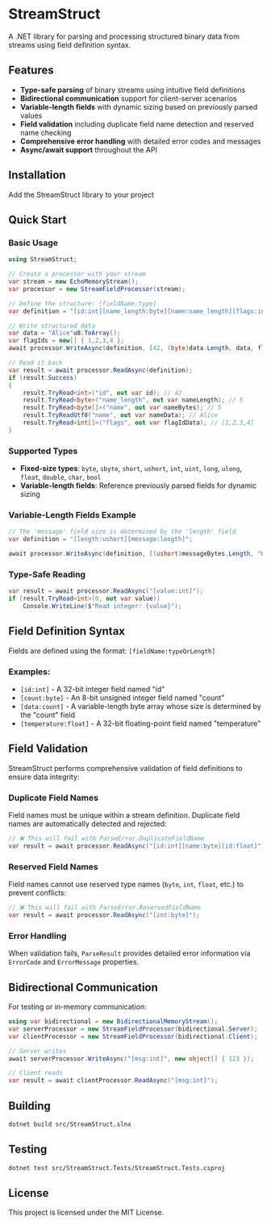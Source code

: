 # StreamStruct

A .NET library for parsing and processing structured binary data from streams using field definition syntax.

## Features

- **Type-safe parsing** of binary streams using intuitive field definitions
- **Bidirectional communication** support for client-server scenarios
- **Variable-length fields** with dynamic sizing based on previously parsed values
- **Field validation** including duplicate field name detection and reserved name checking
- **Comprehensive error handling** with detailed error codes and messages
- **Async/await support** throughout the API

## Installation

Add the StreamStruct library to your project

## Quick Start

### Basic Usage

```csharp
using StreamStruct;

// Create a processor with your stream
var stream = new EchoMemoryStream();
var processor = new StreamFieldProcessor(stream);

// Define the structure: [fieldName:type]
var definition = "[id:int][name_length:byte][name:name_length][flags:int:8]";

// Write structured data
var data = "Alice"u8.ToArray();
var flagIds = new[] { 1,2,3,4 };
await processor.WriteAsync(definition, [42, (byte)data.Length, data, flagIds]);

// Read it back
var result = await processor.ReadAsync(definition);
if (result.Success)
{
    result.TryRead<int>("id", out var id); // 42
    result.TryRead<byte>("name_length", out var nameLength); // 5
    result.TryRead<byte[]>("name", out var nameBytes); // 5
    result.TryReadUtf8("name", out var nameData); // Alice
    result.TryRead<int[]>("flags", out var flagIdData); // [1,2,3,4]
}
```

### Supported Types

- **Fixed-size types**: `byte`, `sbyte`, `short`, `ushort`, `int`, `uint`, `long`, `ulong`, `float`, `double`, `char`, `bool`
- **Variable-length fields**: Reference previously parsed fields for dynamic sizing

### Variable-Length Fields Example

```csharp
// The 'message' field size is determined by the 'length' field
var definition = "[length:ushort][message:length]";

await processor.WriteAsync(definition, [(ushort)messageBytes.Length, "Hello, World!"u8.ToArray()]);
```

### Type-Safe Reading

```csharp
var result = await processor.ReadAsync("[value:int]");
if (result.TryRead<int>(0, out var value))
    Console.WriteLine($"Read integer: {value}");

```

## Field Definition Syntax

Fields are defined using the format: `[fieldName:typeOrLength]`

### Examples:
- `[id:int]` - A 32-bit integer field named "id"
- `[count:byte]` - An 8-bit unsigned integer field named "count"  
- `[data:count]` - A variable-length byte array whose size is determined by the "count" field
- `[temperature:float]` - A 32-bit floating-point field named "temperature"

## Field Validation

StreamStruct performs comprehensive validation of field definitions to ensure data integrity:

### Duplicate Field Names
Field names must be unique within a stream definition. Duplicate field names are automatically detected and rejected:

```csharp
// ❌ This will fail with ParseError.DuplicateFieldName
var result = await processor.ReadAsync("[id:int][name:byte][id:float]");
```

### Reserved Field Names
Field names cannot use reserved type names (`byte`, `int`, `float`, etc.) to prevent conflicts:

```csharp
// ❌ This will fail with ParseError.ReservedFieldName  
var result = await processor.ReadAsync("[int:byte]");
```

### Error Handling
When validation fails, `ParseResult` provides detailed error information via `ErrorCode` and `ErrorMessage` properties.

## Bidirectional Communication

For testing or in-memory communication:

```csharp
using var bidirectional = new BidirectionalMemoryStream();
var serverProcessor = new StreamFieldProcessor(bidirectional.Server);
var clientProcessor = new StreamFieldProcessor(bidirectional.Client);

// Server writes
await serverProcessor.WriteAsync("[msg:int]", new object[] { 123 });

// Client reads
var result = await clientProcessor.ReadAsync("[msg:int]");
```

## Building

```bash
dotnet build src/StreamStruct.slnx
```

## Testing

```bash
dotnet test src/StreamStruct.Tests/StreamStruct.Tests.csproj
```

## License

This project is licensed under the MIT License.